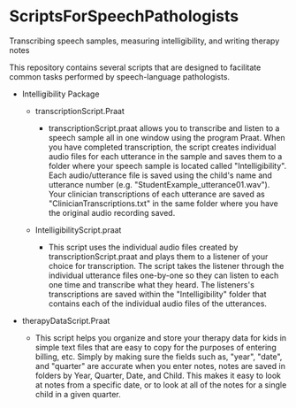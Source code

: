 # ScriptsForSpeechPathologists
Transcribing speech samples, measuring intelligibility, and writing therapy notes

This repository contains several scripts that are designed to facilitate common tasks performed by speech-language pathologists.

- Intelligibility Package
  - transcriptionScript.Praat
    - transcriptionScript.praat allows you to transcribe and listen to a speech sample all in one window using the program Praat. 
      When you have completed transcription, the script creates individual audio files for each utterance in the sample and saves them 
      to a folder where your speech sample is located called "Intelligibility". Each audio/utterance file is saved using the child's name and utterance number 
      (e.g. "StudentExample_utterance01.wav").
      Your clinician transcriptions of each utterance are saved as "ClinicianTranscriptions.txt" in the same folder where you have the original 
      audio recording saved.
    

  - IntelligibilityScript.praat
    - This script uses the individual audio files created by transcriptionScript.praat and plays them to a listener of your choice for transcription.
      The script takes the listener through the individual utterance files one-by-one so they can listen to each one time and transcribe what they heard.
      The listeners's transcriptions are saved within the "Intelligibility" folder that contains each of the individual audio files of the utterances.



- therapyDataScript.Praat
  - This script helps you organize and store your therapy data for kids in simple text files that are easy to copy for the purposes of entering billing, etc.
    Simply by making sure the fields such as, "year", "date", and "quarter" are accurate when you enter notes, notes are saved in folders by
    Year, Quarter, Date, and Child. This makes it easy to look at notes from a specific date, or to look at all of the notes for a single child in a given quarter.

